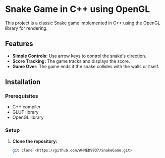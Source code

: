 # Snake Game in C++ using OpenGL

This project is a classic Snake game implemented in C++ using the OpenGL library for rendering.

## Features

- **Simple Controls:** Use arrow keys to control the snake's direction.
- **Score Tracking:** The game tracks and displays the score.
- **Game Over:** The game ends if the snake collides with the walls or itself.

## Installation

### Prerequisites

- C++ compiler
- GLUT library
- OpenGL library

### Setup

1. **Clone the repository:**
   ```sh
   git clone <https://github.com/AHMED9937/SnakeGame.git>
